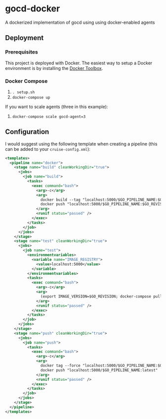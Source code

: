 # gocd-docker

A dockerized implementation of gocd using using docker-enabled agents

## Deployment

### Prerequisites

This project is deployed with Docker. The easiest way to setup a Docker environment is by installing the [Docker Toolbox](https://www.docker.com/docker-toolbox).

### Docker Compose

1. `. setup.sh`
2. `docker-compose up`

If you want to scale agents (three in this example):

1. `docker-compose scale gocd-agent=3`

## Configuration

I would suggest using the following template when creating a pipeline (this can be added to your `cruise-config.xml`):

```xml
<templates>
  <pipeline name="docker">
    <stage name="build" cleanWorkingDir="true">
      <jobs>
        <job name="build">
          <tasks>
            <exec command="bash">
              <arg>-c</arg>
              <arg>
                docker build --tag "localhost:5000/$GO_PIPELINE_NAME:$GO_REVISION" . &amp;&amp;
                docker push "localhost:5000/$GO_PIPELINE_NAME:$GO_REVISION"
              </arg>
              <runif status="passed" />
            </exec>
          </tasks>
        </job>
      </jobs>
    </stage>
    <stage name="test" cleanWorkingDir="true">
      <jobs>
        <job name="test">
          <environmentvariables>
            <variable name="IMAGE_REGISTRY">
              <value>localhost:5000</value>
            </variable>
          </environmentvariables>
          <tasks>
            <exec command="bash">
              <arg>-c</arg>
              <arg>
                (export IMAGE_VERSION=$GO_REVISION; docker-compose pull &amp;&amp; docker-compose run --rm $GO_PIPELINE_NAME test &amp;&amp; docker-compose down --rmi all --volumes)
              </arg>
              <runif status="passed" />
            </exec>
          </tasks>
        </job>
      </jobs>
    </stage>
    <stage name="push" cleanWorkingDir="true">
      <jobs>
        <job name="push">
          <tasks>
            <exec command="bash">
              <arg>-c</arg>
              <arg>
                docker tag --force "localhost:5000/$GO_PIPELINE_NAME:$GO_REVISION" "localhost:5000/$GO_PIPELINE_NAME:latest" &amp;&amp;
                docker push "localhost:5000/$GO_PIPELINE_NAME:latest"
              </arg>
              <runif status="passed" />
            </exec>
          </tasks>
        </job>
      </jobs>
    </stage>
  </pipeline>
</templates>
```
